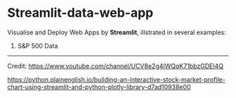 # Streamlit-data-web-app

Visualise and Deploy Web Apps by **Streamlit**, illstrated in several examples:

1. S&P 500 Data

---
Credit:
https://www.youtube.com/channel/UCV8e2g4IWQqK71bbzGDEI4Q

https://python.plainenglish.io/building-an-interactive-stock-market-profile-chart-using-streamlit-and-python-plotly-library-d7ad10938e00

